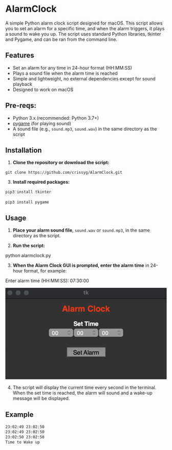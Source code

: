 # AlarmClock

A simple Python alarm clock script designed for macOS. This script allows you to set an alarm for a specific time, and when the alarm triggers, it plays a sound to wake you up. The script uses standard Python libraries, tkinter and Pygame, and can be ran from the command line.

## Features

- Set an alarm for any time in 24-hour format (HH:MM:SS)
- Plays a sound file when the alarm time is reached
- Simple and lightweight, no external dependencies except for sound playback
- Designed to work on macOS

## Pre-reqs:

- Python 3.x (recommended: Python 3.7+)
- [pygame](https://www.pygame.org/) (for playing sound)
- A sound file (e.g., `sound.mp3`, `sound.wav`) in the same directory as the script

## Installation

1. **Clone the repository or download the script:**
```
git clone https://github.com/crissyg/AlarmClock.git
```

3. **Install required packages:**
```
pip3 install tkinter

pip3 install pygame
```

## Usage

1. **Place your alarm sound file**, `sound.wav` or `sound.mp3`, in the same directory as the script.

2. **Run the script:**

python alarmclock.py


3. **When the Alarm Clock GUI is prompted, enter the alarm time** in 24-hour format, for example:

Enter alarm time (HH:MM:SS): 07:30:00

![Username field and element ID name](images/tk-alarmclock.png)

4. The script will display the current time every second in the terminal. When the set time is reached, the alarm will sound and a wake-up message will be displayed.

## Example

```
23:02:49 23:02:50
23:02:49 23:02:50
23:02:50 23:02:50
Time to Wake up
```